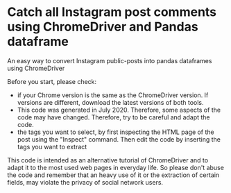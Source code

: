 # Catch all Instagram post comments using ChromeDriver and Pandas dataframe
An easy way to convert Instagram public-posts into pandas dataframes using ChromeDriver

Before you start, please check:
* if your Chrome version is the same as the ChromeDriver version. If versions are different, download the latest versions of both tools.
* This code was generated in July 2020. Therefore, some aspects of the code may have changed. Therefore, try to be careful and adapt the code.
* the tags you want to select, by first inspecting the HTML page of the post using the "Inspect" command. Then edit the code by inserting the tags you want to extract


This code is intended as an alternative tutorial of ChromeDriver and to adapt it to the most used web pages in everyday life. 
So please don't abuse the code and remember that an heavy use of it or the extraction of certain fields, may violate the privacy of social network users.
